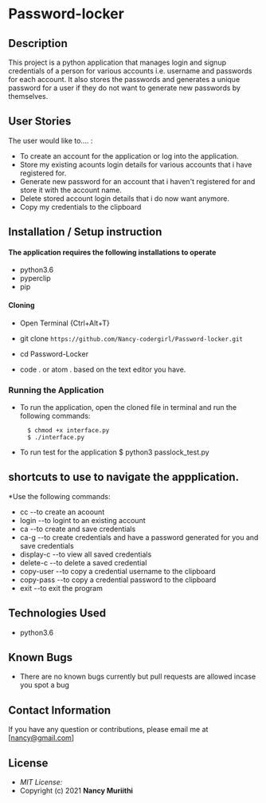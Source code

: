 # Password-locker

## Description

This project is a python application that manages login and signup credentials of a person for various accounts i.e. username and passwords for each account. It also stores the passwords and generates a unique password for a user if they do not want to generate new passwords by themselves.

## User Stories
The user would like to.... :
* To create an account for the application or log into the application.
* Store my existing acounts login details for various accounts that i have registered for.
* Generate new password for an account that i haven't registered for and store it with the account name.   
* Delete stored account login details that i do now want anymore.
* Copy my credentials to the clipboard


## Installation / Setup instruction

#### The application requires the following installations to operate 
* python3.6
* pyperclip
* pip

#### Cloning

* Open Terminal {Ctrl+Alt+T}

* git clone ```https://github.com/Nancy-codergirl/Password-locker.git```

* cd Password-Locker

* code . or atom . based on the text editor you have.

### Running the Application
* To run the application, open the cloned file in terminal and run the following commands:

        $ chmod +x interface.py
        $ ./interface.py
* To run test for the application
        $ python3 passlock_test.py

## shortcuts to use to navigate the appplication.
*Use the following commands:
 - cc --to create an acoount
 - login --to logint to an existing account
 - ca --to create and save credentials
 - ca-g --to create credentials and have a password generated for you and save credentials
 - display-c --to view all saved credentials
 - delete-c --to delete a saved credential
 - copy-user --to copy a credential username to the clipboard
 - copy-pass --to copy a credential password to the clipboard
 - exit --to exit the program

## Technologies Used

* python3.6

## Known Bugs
* There are no known bugs currently but pull requests are allowed incase you spot a bug

## Contact Information 

If you have any question or contributions, please email me at [nancy@gmail.com]

## License
* *MIT License:*
* Copyright (c) 2021 **Nancy Muriithi**
